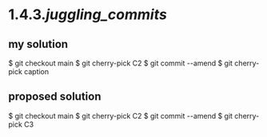 # 1.4.3._juggling_commits_

## my solution

$ git checkout main
$ git cherry-pick C2
$ git commit --amend
$ git cherry-pick caption

## proposed solution

$ git checkout main
$ git cherry-pick C2
$ git commit --amend
$ git cherry-pick C3
